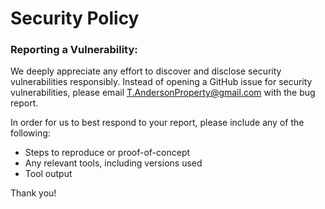 # Security Policy

### Reporting a Vulnerability:

We deeply appreciate any effort to discover and disclose security vulnerabilities responsibly. Instead of opening a GitHub issue for security vulnerabilities, please email [T.AndersonProperty@gmail.com](mailto:T.AndersonProperty@gmail.com) with the bug report.

In order for us to best respond to your report, please include any of the following:

* Steps to reproduce or proof-of-concept
* Any relevant tools, including versions used
* Tool output

Thank you!
